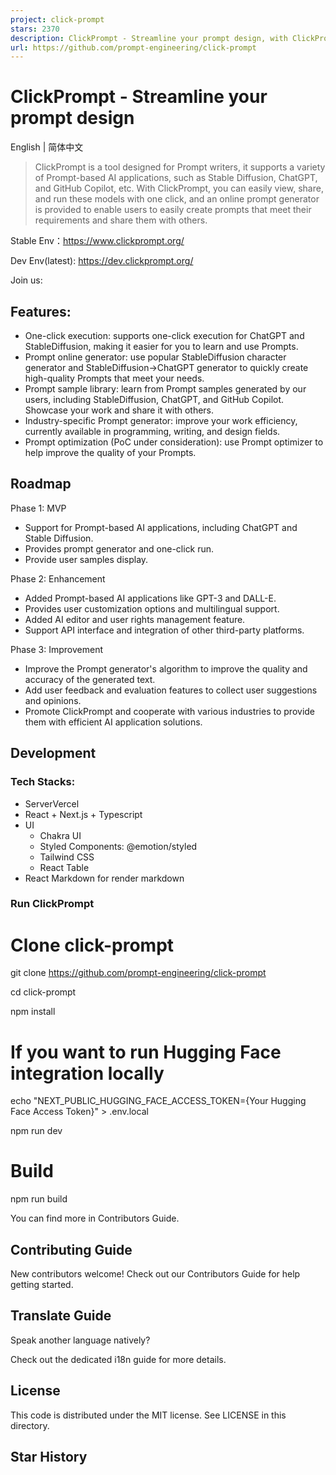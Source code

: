 ```yaml
---
project: click-prompt
stars: 2370
description: ClickPrompt - Streamline your prompt design, with ClickPrompt, you can easily view, share, and run these prompts with just one click.  ClickPrompt 用于一键轻松查看、分享和执行您的 Prompt。
url: https://github.com/prompt-engineering/click-prompt
---
```


ClickPrompt - Streamline your prompt design
===========================================

English | 简体中文

> ClickPrompt is a tool designed for Prompt writers, it supports a variety of Prompt-based AI applications, such as Stable Diffusion, ChatGPT, and GitHub Copilot, etc. With ClickPrompt, you can easily view, share, and run these models with one click, and an online prompt generator is provided to enable users to easily create prompts that meet their requirements and share them with others.

Stable Env：https://www.clickprompt.org/

Dev Env(latest): https://dev.clickprompt.org/

Join us:

Features:
---------

-   One-click execution: supports one-click execution for ChatGPT and StableDiffusion, making it easier for you to learn and use Prompts.
-   Prompt online generator: use popular StableDiffusion character generator and StableDiffusion->ChatGPT generator to quickly create high-quality Prompts that meet your needs.
-   Prompt sample library: learn from Prompt samples generated by our users, including StableDiffusion, ChatGPT, and GitHub Copilot. Showcase your work and share it with others.
-   Industry-specific Prompt generator: improve your work efficiency, currently available in programming, writing, and design fields.
-   Prompt optimization (PoC under consideration): use Prompt optimizer to help improve the quality of your Prompts.

Roadmap
-------

Phase 1: MVP

-   Support for Prompt-based AI applications, including ChatGPT and Stable Diffusion.
-   Provides prompt generator and one-click run.
-   Provide user samples display.

Phase 2: Enhancement

-   Added Prompt-based AI applications like GPT-3 and DALL-E.
-   Provides user customization options and multilingual support.
-   Added AI editor and user rights management feature.
-   Support API interface and integration of other third-party platforms.

Phase 3: Improvement

-   Improve the Prompt generator's algorithm to improve the quality and accuracy of the generated text.
-   Add user feedback and evaluation features to collect user suggestions and opinions.
-   Promote ClickPrompt and cooperate with various industries to provide them with efficient AI application solutions.

Development
-----------

### Tech Stacks:

-   ServerVercel
-   React + Next.js + Typescript
-   UI
    -   Chakra UI
    -   Styled Components: @emotion/styled
    -   Tailwind CSS
    -   React Table
-   React Markdown for render markdown

### Run ClickPrompt

# Clone click-prompt
git clone https://github.com/prompt-engineering/click-prompt

cd click-prompt

npm install

# If you want to run Hugging Face integration locally
echo "NEXT\_PUBLIC\_HUGGING\_FACE\_ACCESS\_TOKEN={Your Hugging Face Access Token}" \> .env.local

npm run dev

# Build
npm run build

You can find more in Contributors Guide.

Contributing Guide
------------------

New contributors welcome! Check out our Contributors Guide for help getting started.

Translate Guide
---------------

Speak another language natively?

Check out the dedicated i18n guide for more details.

License
-------

This code is distributed under the MIT license. See LICENSE in this directory.

Star History
------------
